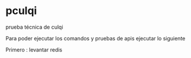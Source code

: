 # pculqi
prueba técnica de culqi

Para poder ejecutar los comandos y pruebas de apis ejecutar lo siguiente

Primero : levantar redis
